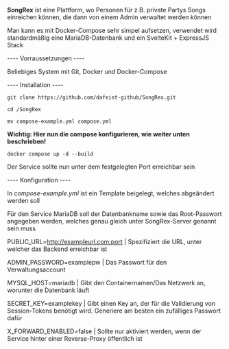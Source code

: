 **SongRex** ist eine Plattform, wo Personen für z.B. private Partys Songs einreichen können, die dann von einem Admin verwaltet werden können

Man kann es mit Docker-Compose sehr simpel aufsetzen, verwendet wird standardmäßig eine MariaDB-Datenbank und ein SvelteKit + ExpressJS Stack

---- Vorraussetzungen ----

Beliebiges System mit Git, Docker und Docker-Compose

---- Installation ----

```git clone https://github.com/dafeist-github/SongRex.git```

```cd /SongRex```

```mv compose-example.yml compose.yml```

**Wichtig: Hier nun die compose konfigurieren, wie weiter unten beschrieben!**

```docker compose up -d --build```

Der Service sollte nun unter dem festgelegten Port erreichbar sein

---- Konfiguration ----

In *compose-example.yml* ist ein Template beigelegt, welches abgeändert werden soll

Für den Service MariaDB soll der Datenbankname sowie das Root-Passwort angegeben werden, welches genau gleich unter SongRex-Server genannt sein muss

PUBLIC_URL=http://exampleurl.com:port | Spezifiziert die URL, unter welcher das Backend erreichbar ist

ADMIN_PASSWORD=examplepw | Das Passwort für den Verwaltungsaccount

MYSQL_HOST=mariadb | Gibt den Containernamen/Das Netzwerk an, worunter die Datenbank läuft

SECRET_KEY=examplekey | Gibt einen Key an, der für die Validierung von Session-Tokens benötigt wird. Generiere am besten ein zufälliges Passwort dafür

X_FORWARD_ENABLED=false | Sollte nur aktiviert werden, wenn der Service hinter einer Reverse-Proxy öffentlich ist
